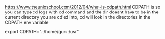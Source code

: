 https://www.theunixschool.com/2012/04/what-is-cdpath.html
CDPATH is so you can type cd logs with cd command and the dir doesnt have to be in the current directory you are cd'ed into, cd will look in the directories in the CDPATH env variable

export CDPATH=".:/home/guru:/usr"